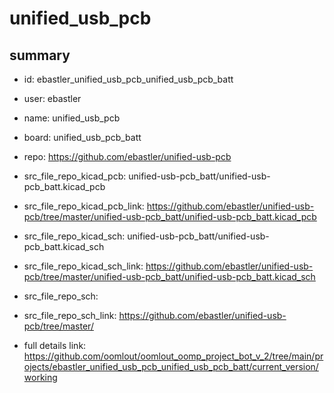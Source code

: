 # unified_usb_pcb
 
## summary 
* id: ebastler_unified_usb_pcb_unified_usb_pcb_batt
* user: ebastler
* name: unified_usb_pcb
* board: unified_usb_pcb_batt
* repo: https://github.com/ebastler/unified-usb-pcb
* src_file_repo_kicad_pcb: unified-usb-pcb_batt/unified-usb-pcb_batt.kicad_pcb
* src_file_repo_kicad_pcb_link: https://github.com/ebastler/unified-usb-pcb/tree/master/unified-usb-pcb_batt/unified-usb-pcb_batt.kicad_pcb
* src_file_repo_kicad_sch: unified-usb-pcb_batt/unified-usb-pcb_batt.kicad_sch
* src_file_repo_kicad_sch_link: https://github.com/ebastler/unified-usb-pcb/tree/master/unified-usb-pcb_batt/unified-usb-pcb_batt.kicad_sch

* src_file_repo_sch: 
* src_file_repo_sch_link: https://github.com/ebastler/unified-usb-pcb/tree/master/
* full details link: https://github.com/oomlout/oomlout_oomp_project_bot_v_2/tree/main/projects/ebastler_unified_usb_pcb_unified_usb_pcb_batt/current_version/working  






